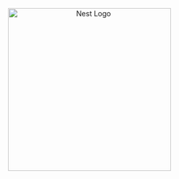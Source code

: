 <p align="center">
  <a href="http://nestjs.com/" target="blank"><img src="https://singidunum.ac.rs/upis/assets/images/univerzitet-singidunum-red.png" width="320" alt="Nest Logo" /></a>
</p>

